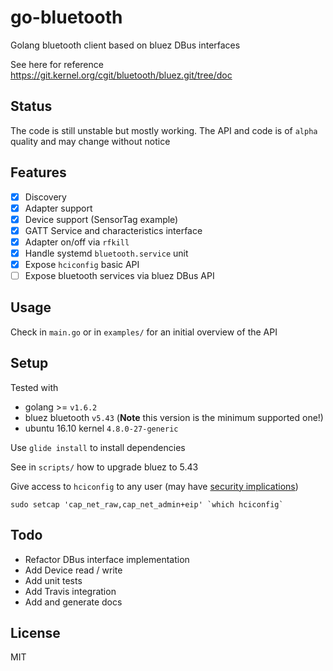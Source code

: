 # go-bluetooth

Golang bluetooth client based on bluez DBus interfaces

See here for reference https://git.kernel.org/cgit/bluetooth/bluez.git/tree/doc

Status
---

The code is still unstable but mostly working. The API and code is of `alpha` quality and may change without notice

Features
---

- [x] Discovery
- [x] Adapter support
- [x] Device support (SensorTag example)
- [x] GATT Service and characteristics interface
- [x] Adapter on/off via `rfkill`
- [x] Handle systemd `bluetooth.service` unit
- [x] Expose `hciconfig` basic API
- [ ] Expose bluetooth services via bluez DBus API

Usage
---

Check in `main.go` or in `examples/` for an initial overview of the API

Setup
---

Tested with

- golang >= `v1.6.2`
- bluez bluetooth `v5.43` (**Note** this version is the minimum supported one!)
- ubuntu 16.10 kernel `4.8.0-27-generic`

Use `glide install` to install dependencies

See in `scripts/` how to upgrade bluez to 5.43

Give access to `hciconfig` to any user (may have [security implications](https://www.insecure.ws/linux/getcap_setcap.html))

```
sudo setcap 'cap_net_raw,cap_net_admin+eip' `which hciconfig`
```

Todo
---

 - Refactor DBus interface implementation
 - Add Device read / write
 - Add unit tests
 - Add Travis integration
 - Add and generate docs

License
---

MIT
